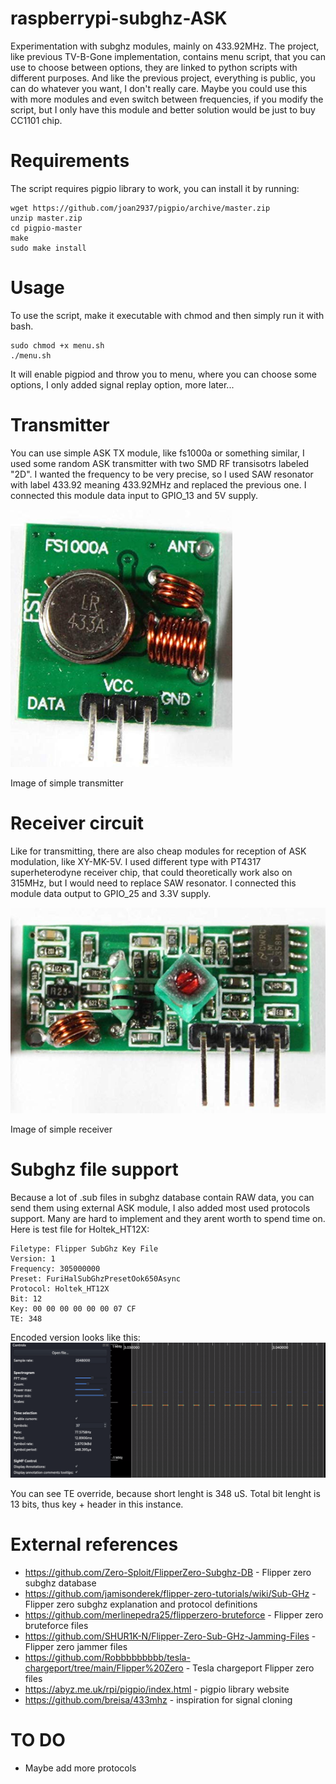 # raspberrypi-subghz-ASK
Experimentation with subghz modules, mainly on 433.92MHz. The project, like previous TV-B-Gone implementation, contains menu script, that you can use to choose between options, they are linked to python scripts with different purposes. And like the previous project, everything is public, you can do whatever you want, I don't really care. Maybe you could use this with more modules and even switch between frequencies, if you modify the script, but I only have this module and better solution would be just to buy CC1101 chip.
# Requirements
The script requires pigpio library to work, you can install it by running:
```
wget https://github.com/joan2937/pigpio/archive/master.zip
unzip master.zip
cd pigpio-master
make
sudo make install
```
# Usage
To use the script, make it executable with chmod and then simply run it with bash.
```
sudo chmod +x menu.sh
./menu.sh
```
It will enable pigpiod and throw you to menu, where you can choose some options, I only added signal replay option, more later...
# Transmitter
You can use simple ASK TX module, like fs1000a or something similar, I used some random ASK transmitter with two SMD RF transisotrs labeled "2D". I wanted the frequency to be very precise, so I used SAW resonator with label 433.92 meaning 433.92MHz and replaced the previous one. I connected this module data input to GPIO_13 and 5V supply.

![TX](images/TX.png)

Image of simple transmitter
# Receiver circuit
Like for transmitting, there are also cheap modules for reception of ASK modulation, like XY-MK-5V. I used different type with PT4317 superheterodyne receiver chip, that could theoretically work also on 315MHz, but I would need to replace SAW resonator. I connected this module data output to GPIO_25 and 3.3V supply.

![RX](images/RX.png)

Image of simple receiver
# Subghz file support
Because a lot of .sub files in subghz database contain RAW data, you can send them using external ASK module, I also added most used protocols support. Many are hard to implement and they arent worth to spend time on. Here is test file for Holtek_HT12X:
```
Filetype: Flipper SubGhz Key File 
Version: 1 
Frequency: 305000000 
Preset: FuriHalSubGhzPresetOok650Async 
Protocol: Holtek_HT12X 
Bit: 12 
Key: 00 00 00 00 00 00 07 CF 
TE: 348
```
Encoded version looks like this: 
![Holtek](images/Holtek.png)

You can see TE override, because short lenght is 348 uS. Total bit lenght is 13 bits, thus key + header in this instance. 
# External references
- https://github.com/Zero-Sploit/FlipperZero-Subghz-DB - Flipper zero subghz database
- https://github.com/jamisonderek/flipper-zero-tutorials/wiki/Sub-GHz - Flipper zero subghz explanation and protocol definitions
- https://github.com/merlinepedra25/flipperzero-bruteforce - Flipper zero bruteforce files
- https://github.com/SHUR1K-N/Flipper-Zero-Sub-GHz-Jamming-Files - Flipper zero jammer files
- https://github.com/Robbbbbbbbb/tesla-chargeport/tree/main/Flipper%20Zero - Tesla chargeport Flipper zero files
- https://abyz.me.uk/rpi/pigpio/index.html - pigpio library website
- https://github.com/breisa/433mhz - inspiration for signal cloning
# TO DO
- Maybe add more protocols
